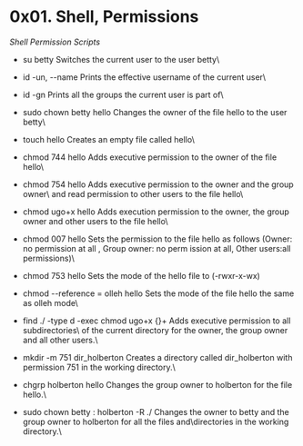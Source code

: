 **0x01. Shell, Permissions**
============================

_Shell Permission Scripts_

  * su betty          Switches the current user to the user betty\

  * id -un, --name    Prints the effective username of the current user\
  * id -gn            Prints all the groups the current user is part of\
  
  * sudo chown betty hello  Changes the owner of the file hello to the user betty\
  
  * touch hello       Creates an empty file called hello\
  * chmod 744 hello   Adds executive permission to the owner of the file hello\
  * chmod 754 hello   Adds executive permission to the owner and the group owner\ and read permission to other users to the file hello\

  * chmod ugo+x hello Adds execution permission to the owner, the group owner and other users to the file hello\
  
  * chmod 007 hello   Sets the permission to the file hello as follows (Owner: no permission at all , Group owner: no perm                        ission at all, Other users:all permissions)\
  
  * chmod 753 hello   Sets the mode of the hello file to (-rwxr-x-wx)

  * chmod --reference = olleh hello   Sets the mode of the file hello the same as olleh mode\
  
  * find ./ -type d -exec chmod ugo+x {}+      Adds executive permission to all subdirectories\ of the current directory for                                               the owner, the group owner and all other users.\

  * mkdir -m 751 dir_holberton    Creates a directory called dir_holberton with permission 751 in the working directory.\
  * chgrp holberton hello         Changes the group owner to holberton for the file hello.\

  * sudo chown betty : holberton -R ./   Changes the owner to betty and the group owner to holberton for all the files and\directories in the working directory.\